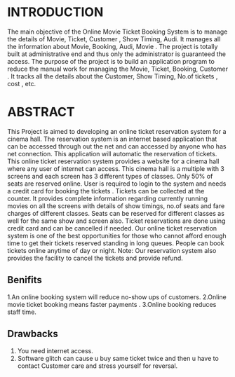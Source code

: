 # INTRODUCTION
The main objective of the Online Movie Ticket Booking System is to manage the details of Movie, Ticket, Customer , Show Timing, Audi. It manages all the information about Movie, Booking, Audi, Movie . The project is totally built at administrative end and thus only the administrator is guaranteed the access. The purpose of the project is to build an application program to reduce the manual work for managing the Movie, Ticket, Booking, Customer . It tracks all the details about the Customer, Show Timing, No.of tickets , cost , etc.

# ABSTRACT
This Project is aimed to developing an online ticket reservation system for a cinema hall. The reservation system is an internet based application that can be accessed          through out the net and can accessed by anyone who has net connection. This application will automatic the reservation of tickets.
This online ticket reservation system provides a website for a cinema hall where any user of internet can access. This cinema hall is a multiple with 3 screens and each         screen has 3 different types of classes. Only 50% of seats are reserved online.
User is required to login to the system and needs a credit card for booking the tickets . Tickets can be collected at the counter.
It provides complete information regarding currently running movies on all the screens with details of show timings, no.of seats and fare charges of different classes.          Seats can be reserved for different classes as well for the same show and screen also. Ticket reservations are done using credit card and can be cancelled if needed.
Our online ticket reservation system is one of the best opportunities for those who cannot afford enough time to get their tickets reserved standing in long queues.            People can book tickets online anytime of day or night.
Note: Our reservation system also provides the facility to cancel the tickets and provide refund.

## Benifits
1.An online booking system will reduce no-show ups of customers.
2.Online movie ticket booking means faster payments .
3.Online booking reduces staff time.

## Drawbacks
1.	You need  internet access.
2.	 Software glitch can cause u buy same ticket twice and then u have to contact Customer care and stress yourself for reversal.



